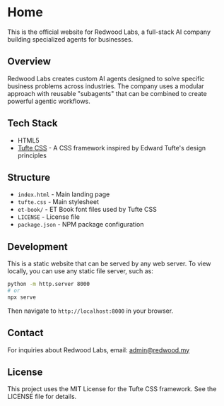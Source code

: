 # Home

This is the official website for Redwood Labs, a full-stack AI company building specialized agents for businesses.

## Overview

Redwood Labs creates custom AI agents designed to solve specific business problems across industries. The company uses a modular approach with reusable "subagents" that can be combined to create powerful agentic workflows.

## Tech Stack

- HTML5
- [Tufte CSS](https://edwardtufte.github.io/tufte-css/) - A CSS framework inspired by Edward Tufte's design principles

## Structure

- `index.html` - Main landing page
- `tufte.css` - Main stylesheet
- `et-book/` - ET Book font files used by Tufte CSS
- `LICENSE` - License file
- `package.json` - NPM package configuration

## Development

This is a static website that can be served by any web server. To view locally, you can use any static file server, such as:

```bash
python -m http.server 8000
# or
npx serve
```

Then navigate to `http://localhost:8000` in your browser.

## Contact

For inquiries about Redwood Labs, email: admin@redwood.my

## License

This project uses the MIT License for the Tufte CSS framework. See the LICENSE file for details.
